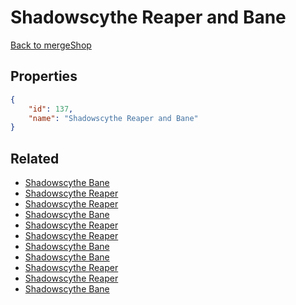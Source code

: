 # Shadowscythe Reaper and Bane

<no description available>

[Back to mergeShop](../merge-shops.md)

## Properties

```json
{
    "id": 137,
    "name": "Shadowscythe Reaper and Bane"
}
```

## Related

- [Shadowscythe Bane](../items/18204-shadowscythe-bane.md)
- [Shadowscythe Reaper](../items/18205-shadowscythe-reaper.md)
- [Shadowscythe Reaper](../items/9336-shadowscythe-reaper.md)
- [Shadowscythe Bane](../items/9330-shadowscythe-bane.md)
- [Shadowscythe Reaper](../items/9335-shadowscythe-reaper.md)
- [Shadowscythe Reaper](../items/9334-shadowscythe-reaper.md)
- [Shadowscythe Bane](../items/9329-shadowscythe-bane.md)
- [Shadowscythe Bane](../items/9328-shadowscythe-bane.md)
- [Shadowscythe Reaper](../items/9333-shadowscythe-reaper.md)
- [Shadowscythe Reaper](../items/9332-shadowscythe-reaper.md)
- [Shadowscythe Bane](../items/9327-shadowscythe-bane.md)


